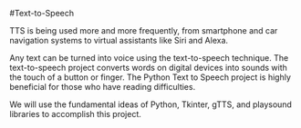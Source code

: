 #Text-to-Speech

TTS is being used more and more frequently, from smartphone and car navigation systems to virtual assistants like Siri and Alexa.

Any text can be turned into voice using the text-to-speech technique. The text-to-speech project converts words on digital devices into sounds with the touch of a button or finger. The Python Text to Speech project is highly beneficial for those who have reading difficulties.

We will use the fundamental ideas of Python, Tkinter, gTTS, and playsound libraries to accomplish this project.
